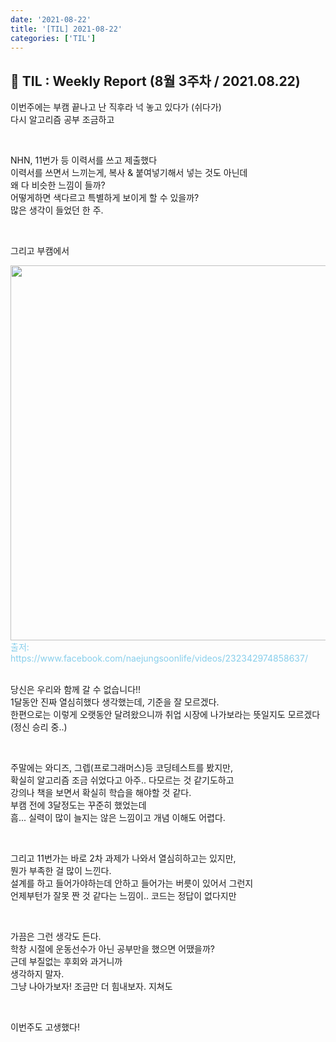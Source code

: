 ```yaml
---
date: '2021-08-22'
title: '[TIL] 2021-08-22'
categories: ['TIL']
---
```


## 🚀 TIL : Weekly Report (8월 3주차 / 2021.08.22)

이번주에는 부캠 끝나고 난 직후라 넉 놓고 있다가 (쉬다가)  
다시 알고리즘 공부 조금하고  

<br/>

NHN, 11번가 등 이력서를 쓰고 제출했다  
이력서를 쓰면서 느끼는게, 복사 & 붙여넣기해서 넣는 것도 아닌데  
왜 다 비슷한 느낌이 들까?  
어떻게하면 색다르고 특별하게 보이게 할 수 있을까?  
많은 생각이 들었던 한 주.  

<br/>

그리고 부캠에서

<img src="https://user-images.githubusercontent.com/33610315/130733672-ba80f566-c0a2-49b8-9ffd-b02d40699e71.png" width="600" />
<br/>
<span style="color: skyblue">출저: https://www.facebook.com/naejungsoonlife/videos/232342974858637/</span><br/>

<br/>

당신은 우리와 함께 갈 수 없습니다!!  
1달동안 진짜 열심히했다 생각했는데, 기준을 잘 모르겠다.  
한편으로는 이렇게 오랫동안 달려왔으니까 취업 시장에 나가보라는 뜻일지도 모르겠다 (정신 승리 중..)  

<br/>

주말에는 와디즈, 그렙(프로그래머스)등 코딩테스트를 봤지만,  
확실히 알고리즘 조금 쉬었다고 아주.. 다모르는 것 같기도하고  
강의나 책을 보면서 확실히 학습을 해야할 것 같다.  
부캠 전에 3달정도는 꾸준히 했었는데  
흠... 실력이 많이 늘지는 않은 느낌이고 개념 이해도 어렵다.  

<br/>

그리고 11번가는 바로 2차 과제가 나와서 열심히하고는 있지만,  
뭔가 부족한 걸 많이 느낀다.  
설계를 하고 들어가야하는데 안하고 들어가는 버릇이 있어서 그런지  
언제부턴가 잘못 짠 것 같다는 느낌이.. 코드는 정답이 없다지만  

<br/>

가끔은 그런 생각도 든다.  
학창 시절에 운동선수가 아닌 공부만을 했으면 어땠을까?  
근데 부질없는 후회와 과거니까  
생각하지 말자.  
그냥 나아가보자! 조금만 더 힘내보자. 지쳐도  

<br/>

이번주도 고생했다!

